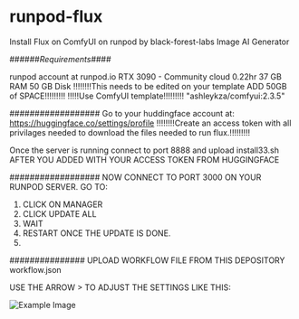 # runpod-flux
Install Flux on ComfyUI on runpod by black-forest-labs Image AI Generator 

######_Requirements_####

runpod account at runpod.io 
RTX 3090 - Community cloud 0.22hr
37 GB RAM
50 GB Disk !!!!!!!!This needs to be edited on your template ADD 50GB of SPACE!!!!!!!!!
!!!!!Use ComfyUI template!!!!!!!!! "ashleykza/comfyui:2.3.5"


##################
Go to your huddingface account at:
https://huggingface.co/settings/profile
!!!!!!!!Create an access token with all privilages needed to download the files needed to run flux.!!!!!!!!!

Once the server is running connect to port 8888 and upload install33.sh AFTER YOU ADDED WITH YOUR ACCESS TOKEN FROM HUGGINGFACE

##################
NOW CONNECT TO PORT 3000 ON YOUR RUNPOD SERVER.
GO TO:

1. CLICK ON MANAGER
2. CLICK UPDATE ALL
3. WAIT
4. RESTART ONCE THE UPDATE IS DONE.
5. 
###############
UPLOAD WORKFLOW FILE FROM THIS DEPOSITORY 
workflow.json

USE THE ARROW > 
TO ADJUST THE SETTINGS LIKE THIS:

![Example Image](images/example.png) 
